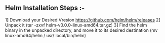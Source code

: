 ## Helm Installation Steps :- ##


1] Download your  Desired Vresion https://github.com/helm/helm/releases
2] Unpack it (tar -zxvf helm-v3.0.0-linux-amd64.tar.gz)
3] Find the helm binary in the unpacked directory, and move it to its desired destination (mv linux-amd64/helm /   usr/ local/bin/helm)